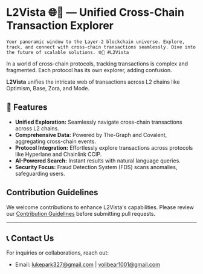 # L2Vista 🌐🔗 — Unified Cross-Chain Transaction Explorer

```
Your panoramic window to the Layer-2 blockchain universe. Explore, track, and connect with cross-chain transactions seamlessly. Dive into the future of scalable solutions. 🌐🔗 #L2Vista
```

In a world of cross-chain protocols, tracking transactions is complex and fragmented.
Each protocol has its own explorer, adding confusion.

**L2Vista** unifies the intricate web of transactions across L2 chains like Optimism, Base, Zora, and Mode.


## 🚀 Features

- **Unified Exploration:** Seamlessly navigate cross-chain transactions across L2 chains.
- **Comprehensive Data:** Powered by The-Graph and Covalent, aggregating cross-chain events.
- **Protocol Integration:** Effortlessly explore transactions across protocols like Hyperlane and Chainlink CCIP.
- **AI-Powered Search:** Instant results with natural language queries.
- **Security Focus:** Fraud Detection System (FDS) scans anomalies, safeguarding users.


<!--
## Web App Demo

![L2Vista Demo](demo.gif)
- [Watch the full demo video](https://youtu.be/demo-link)

**Experience the L2Vista platform in action:**

- [Visit the live demo](https://l2vista-demo.com)
-->


## Contribution Guidelines

We welcome contributions to enhance L2Vista's capabilities. Please review our [Contribution Guidelines](https://github.com/L2Vista/.github/blob/main/contributing.md) before submitting pull requests.


---


## 📞 Contact Us

For inquiries or collaborations, reach out:

- Email: [lukepark327@gmail.com](mailto:lukepark327@gmail.com) | [volibear1001@gmail.com](mailto:volibear1001@gmail.com)
